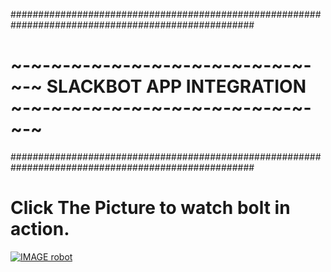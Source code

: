####################################################################################################
# ~-~-~-~-~-~-~-~-~-~-~-~-~-~-~-~-~ SLACKBOT APP INTEGRATION ~-~-~-~-~-~-~-~-~-~-~-~-~-~-~-~-~ 
####################################################################################################

# Click The Picture to watch bolt in action.
[![IMAGE robot](https://tooinnovative.s3.amazonaws.com/app_icon_one.png)](https://youtu.be/4qEvV2TahpM)


